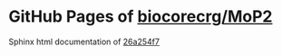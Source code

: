 GitHub Pages of [biocorecrg/MoP2](https://github.com/biocorecrg/MoP2.git)
===
Sphinx html documentation of [26a254f7](https://github.com/biocorecrg/MoP2/tree/26a254f71f79cafa9032023c492b017f9ad42102)
